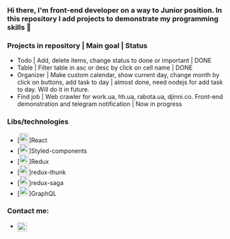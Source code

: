 ### Hi there, I'm front-end developer on a way to Junior position. In this repository I add projects to demonstrate my programming skills 👋


### Projects in repository | Main goal | Status
- Todo | Add, delete items, change status to done or important | DONE
- Table | Filter table in asc or desc by click on cell name | DONE
- Organizer | Make custom calendar, show current day, change month by click on buttons, add task to day | almost done, need nodejs for add task to day. Will do it in future.
- Find job | Web crawler for work.ua, hh.ua, rabota.ua, djinni.co. Front-end demonstration and telegram notification | Now in progress


### Libs/technologies
- [<img alt="sb0na | Telegram" width="22px" src="https://cdn.jsdelivr.net/npm/simple-icons@4.14.0/icons/react.svg" />]React
- [<img alt="sb0na | Styled components" width="22px" src="https://cdn.jsdelivr.net/npm/simple-icons@4.14.0/icons/styled-components.svg" />]Styled-components
- [<img alt="sb0na | Redux" width="22px" src="https://cdn.jsdelivr.net/npm/simple-icons@4.14.0/icons/redux.svg" />]Redux
- [<img alt="sb0na | Redux thunk" width="22px" src="https://cdn.jsdelivr.net/npm/simple-icons@4.14.0/icons/react.svg" />]redux-thunk
- [<img alt="sb0na | Redux Saga" width="22px" src="https://cdn.jsdelivr.net/npm/simple-icons@4.14.0/icons/redux-saga.svg" />]redux-saga
- [<img alt="sb0na | GraphQL" width="22px" src="https://cdn.jsdelivr.netnpm/simple-icons@4.14.0/icons/apollographql.svg" />]GraphQL


### Contact me:

- [<img align="left" alt="sb0na | Telegram" width="22px" src="https://cdn.jsdelivr.net/npm/simple-icons@4.14.0/icons/telegram.svg" />][telegram]

<br />


[telegram]: @Sb0na
